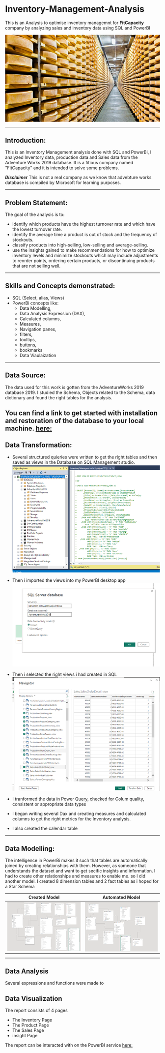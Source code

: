 
# Inventory-Management-Analysis
This is an Analysis to optimise inventory managemnt for **FitCapacity** company by analyzing sales and inventory data using SQL and PowerBI

![](Warehoursepic.jpg)

---

## Introduction:
This is an Inventory Management analysis done with SQL and PowerBi, I analyzed Inventory data, production data and Sales data from the Adventure Works 2019 database. It is a fitious company named "FitCapacity" and it is intended to solve some problems.

**_Disclaimer_** This is not a real company as we know that advebture works database is compiled by Microsoft for learning purposes.


---
## Problem Statement:

The goal of the analysis is to:
- identify which products have the highest turnover rate and which have the lowest turnover rate.
- identify the average time a product is out of stock and the frequency of stockouts.
- classify products into high-selling, low-selling and average-selling. 
- use the insights gained to make recommendations for how to optimize inventory levels and minimize stockouts which may include adjustments to reorder points, ordering certain products, or discontinuing products that are not selling well.
 ----
 
 ## Skills and Concepts demonstrated:
 
 - SQL (Select, alias, Views)
 - PowerBi concepts like:
   - Data Modelling,
   - Data Analysis Expression (DAX),
   - Calculated columns,
   - Measures,
   - Navigation panes,
   - filters,
   - tooltips, 
   - buttons,
   - bookmarks
   - Data Viaulaization
 ---
  
 ## Data Source:

The data used for this work is gotten from the AdventureWorks 2019 database 2019. I studied the Schema, Objects related to the Schema, data dictionary and found the right tables for the analysis. 

You can find a link to get started with installation and restoration of the database to your local machine.  [here:](https://youtu.be/VpY0Q_kwtIw) 
 ---
 
## Data Transformation:
- Several structured quieries were written to get the right tables and then saved as views in the Database on SQL Management studio.
![](SQL_view.png)

- Then i imported the views into my PowerBI desktop app 
![](SQL_PWBI.png)

- Then i selected the right views i had created in SQL
![](SQL_Tables.png)

- I tranformed the data in Power Query, checked for Colum quality, consistent or appropriate data types
- I began writing several Dax and creating measures and calculated columns to get the right metrics for the Inventory analysis.
- I also created the calendar table
---

## Data Modelling:
The intelligence in PowerBi makes it such that tables are automatically joined by creating relationships with them. However, as someone that understands the dataset and want to get secific insights and information. I had to create other relationships and measures to enable me. so I did another model. I created 8 dimension tables and 2 fact tables as i hoped for a Star Schema

Created Model               |        Automated Model
:------------------------:  | :----------------------------------:
![](Datamodel2.png)         | ![](Datamodel1.png)

---
## Data Analysis

Several expressions and functions were made to




## Data Visualization
The report consists of 4 pages
- The Inventory Page
- The Product Page
- The Sales Page
- insight Page

The report can be interacted with on the PowerBI service [here:](https://app.powerbi.com/view?r=eyJrIjoiNDI0YmQwYjItODQ2MC00YzAyLTlkMjgtMTMxZjExMzA0NzU1IiwidCI6IjM0ODhhMWU5LTQwNmYtNGMzNS04Yjc0LTkyOGUzNDM5Yzc1MCJ9)






